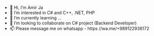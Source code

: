 - 👋 Hi, I’m Amir Ja
- 👀 I’m interested in C# and C++, .NET, PHP
- 🌱 I’m currently learning ...
- 💞️ I’m looking to collaborate on C# project (Backend Developer)
- 📫 Please message me on whatsapp - https //wa.me/+989122936172

<!---
monaseb/monaseb is a ✨ special ✨ repository because its `README.md` (this file) appears on your GitHub profile.
You can click the Preview link to take a look at your changes.
--->
